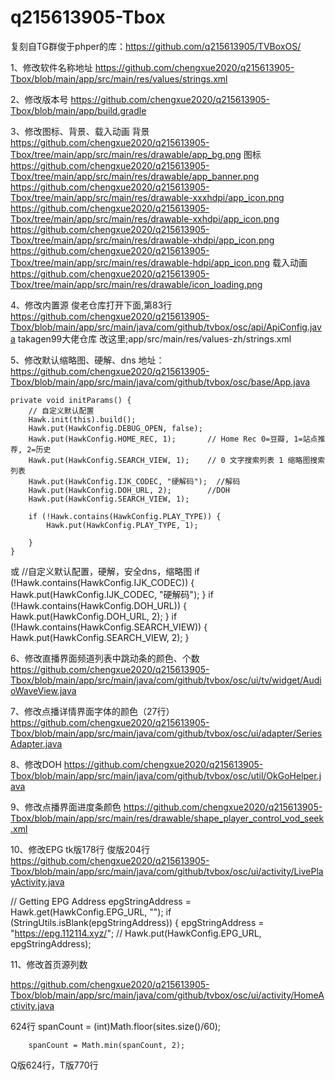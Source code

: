 # q215613905-Tbox
复刻自TG群俊于phper的库：https://github.com/q215613905/TVBoxOS/ 


1、修改软件名称地址
https://github.com/chengxue2020/q215613905-Tbox/blob/main/app/src/main/res/values/strings.xml

2、修改版本号
https://github.com/chengxue2020/q215613905-Tbox/blob/main/app/build.gradle

3、修改图标、背景、载入动画
背景
https://github.com/chengxue2020/q215613905-Tbox/tree/main/app/src/main/res/drawable/app_bg.png
图标
https://github.com/chengxue2020/q215613905-Tbox/tree/main/app/src/main/res/drawable/app_banner.png
https://github.com/chengxue2020/q215613905-Tbox/tree/main/app/src/main/res/drawable-xxxhdpi/app_icon.png
https://github.com/chengxue2020/q215613905-Tbox/tree/main/app/src/main/res/drawable-xxhdpi/app_icon.png
https://github.com/chengxue2020/q215613905-Tbox/tree/main/app/src/main/res/drawable-xhdpi/app_icon.png
https://github.com/chengxue2020/q215613905-Tbox/tree/main/app/src/main/res/drawable-hdpi/app_icon.png
载入动画
https://github.com/chengxue2020/q215613905-Tbox/tree/main/app/src/main/res/drawable/icon_loading.png

4、修改内置源
俊老仓库打开下面,第83行
https://github.com/chengxue2020/q215613905-Tbox/blob/main/app/src/main/java/com/github/tvbox/osc/api/ApiConfig.java
takagen99大佬仓库 改这里;app/src/main/res/values-zh/strings.xml


5、修改默认缩略图、硬解、dns
地址：
https://github.com/chengxue2020/q215613905-Tbox/blob/main/app/src/main/java/com/github/tvbox/osc/base/App.java

    private void initParams() {
        // 自定义默认配置
        Hawk.init(this).build();
        Hawk.put(HawkConfig.DEBUG_OPEN, false);
		Hawk.put(HawkConfig.HOME_REC, 1);       // Home Rec 0=豆瓣, 1=站点推荐, 2=历史
		Hawk.put(HawkConfig.SEARCH_VIEW, 1);    // 0 文字搜索列表 1 缩略图搜索列表
		Hawk.put(HawkConfig.IJK_CODEC, "硬解码");  //解码
		Hawk.put(HawkConfig.DOH_URL, 2);		//DOH
		Hawk.put(HawkConfig.SEARCH_VIEW, 1);

        if (!Hawk.contains(HawkConfig.PLAY_TYPE)) {
            Hawk.put(HawkConfig.PLAY_TYPE, 1);
			
        }
    }

或
        //自定义默认配置，硬解，安全dns，缩略图
        if (!Hawk.contains(HawkConfig.IJK_CODEC)) {
            Hawk.put(HawkConfig.IJK_CODEC, "硬解码");
        }
        if (!Hawk.contains(HawkConfig.DOH_URL)) {
            Hawk.put(HawkConfig.DOH_URL, 2);
        }
        if (!Hawk.contains(HawkConfig.SEARCH_VIEW)) {
            Hawk.put(HawkConfig.SEARCH_VIEW, 2);
        }

6、修改直播界面频道列表中跳动条的颜色、个数
https://github.com/chengxue2020/q215613905-Tbox/blob/main/app/src/main/java/com/github/tvbox/osc/ui/tv/widget/AudioWaveView.java


7、修改点播详情界面字体的颜色（27行）
https://github.com/chengxue2020/q215613905-Tbox/blob/main/app/src/main/java/com/github/tvbox/osc/ui/adapter/SeriesAdapter.java


8、修改DOH
https://github.com/chengxue2020/q215613905-Tbox/blob/main/app/src/main/java/com/github/tvbox/osc/util/OkGoHelper.java


9、修改点播界面进度条颜色
https://github.com/chengxue2020/q215613905-Tbox/blob/main/app/src/main/res/drawable/shape_player_control_vod_seek.xml

10、修改EPG
tk版178行 俊版204行
 https://github.com/chengxue2020/q215613905-Tbox/blob/main/app/src/main/java/com/github/tvbox/osc/ui/activity/LivePlayActivity.java

// Getting EPG Address epgStringAddress = Hawk.get(HawkConfig.EPG_URL, ""); 
if (StringUtils.isBlank(epgStringAddress)) { epgStringAddress = "https://epg.112114.xyz/"; 
// Hawk.put(HawkConfig.EPG_URL, epgStringAddress);


11、修改首页源列数

 https://github.com/chengxue2020/q215613905-Tbox/blob/main/app/src/main/java/com/github/tvbox/osc/ui/activity/HomeActivity.java

624行 spanCount = (int)Math.floor(sites.size()/60);

        spanCount = Math.min(spanCount, 2);
	
Q版624行，T版770行
